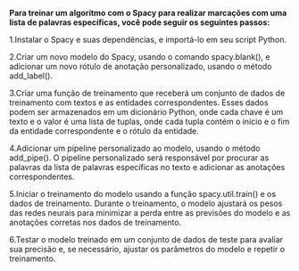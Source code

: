 **Para treinar um algoritmo com o Spacy para realizar marcações com uma lista de palavras específicas, você pode seguir os seguintes passos:**

1.Instalar o Spacy e suas dependências, e importá-lo em seu script Python.

2.Criar um novo modelo do Spacy, usando o comando spacy.blank(), e adicionar um novo rótulo de anotação personalizado, usando o método add_label().

3.Criar uma função de treinamento que receberá um conjunto de dados de treinamento com textos e as entidades correspondentes. Esses dados podem ser armazenados em um dicionário Python, onde cada chave é um texto e o valor é uma lista de tuplas, onde cada tupla contém o início e o fim da entidade correspondente e o rótulo da entidade.

4.Adicionar um pipeline personalizado ao modelo, usando o método add_pipe(). O pipeline personalizado será responsável por procurar as palavras da lista de palavras específicas no texto e adicionar as anotações correspondentes.

5.Iniciar o treinamento do modelo usando a função spacy.util.train() e os dados de treinamento. Durante o treinamento, o modelo ajustará os pesos das redes neurais para minimizar a perda entre as previsões do modelo e as anotações corretas nos dados de treinamento.

6.Testar o modelo treinado em um conjunto de dados de teste para avaliar sua precisão e, se necessário, ajustar os parâmetros do modelo e repetir o treinamento.